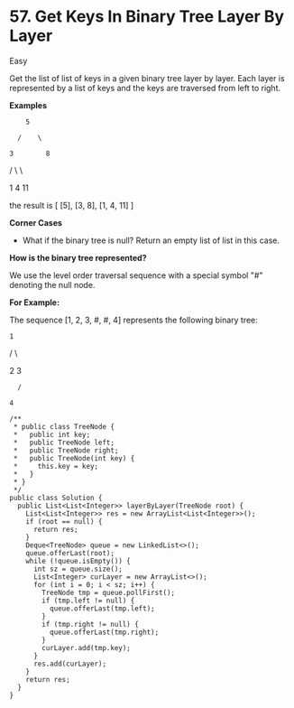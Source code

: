 # 57. Get Keys In Binary Tree Layer By Layer

Easy

Get the list of list of keys in a given binary tree layer by layer. Each layer is represented by a list of keys and the keys are traversed from left to right.

**Examples**

        5

      /    \

    3        8

  /   \        \

 1     4        11

the result is \[ \[5\], \[3, 8\], \[1, 4, 11\] \]

**Corner Cases**

* What if the binary tree is null? Return an empty list of list in this case.

**How is the binary tree represented?**

We use the level order traversal sequence with a special symbol "\#" denoting the null node.

**For Example:**

The sequence \[1, 2, 3, \#, \#, 4\] represents the following binary tree:

    1

  /   \

 2     3

      /

    4

```text
/**
 * public class TreeNode {
 *   public int key;
 *   public TreeNode left;
 *   public TreeNode right;
 *   public TreeNode(int key) {
 *     this.key = key;
 *   }
 * }
 */
public class Solution {
  public List<List<Integer>> layerByLayer(TreeNode root) {
    List<List<Integer>> res = new ArrayList<List<Integer>>();
    if (root == null) {
      return res;
    }
    Deque<TreeNode> queue = new LinkedList<>();
    queue.offerLast(root);
    while (!queue.isEmpty()) {
      int sz = queue.size();
      List<Integer> curLayer = new ArrayList<>();
      for (int i = 0; i < sz; i++) {
        TreeNode tmp = queue.pollFirst();
        if (tmp.left != null) {
          queue.offerLast(tmp.left);
        }
        if (tmp.right != null) {
          queue.offerLast(tmp.right);
        }
        curLayer.add(tmp.key);
      }
      res.add(curLayer);
    }
    return res;
  }
}

```


